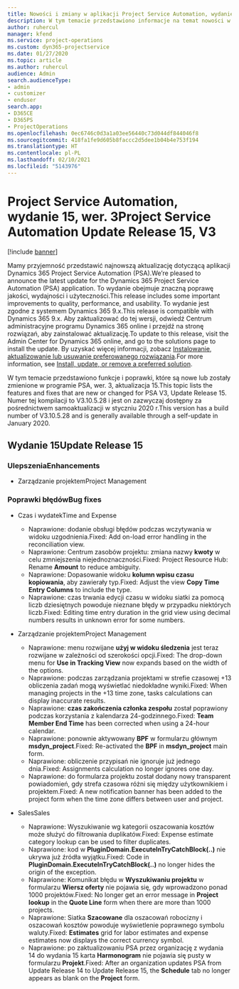 ```yaml
---
title: Nowości i zmiany w aplikacji Project Service Automation, wydanie 15, wer. 3
description: W tym temacie przedstawiono informacje na temat nowości w aktualizacji usługi Project Service Automation, wydanie 15, wer. 3.
author: ruhercul
manager: kfend
ms.service: project-operations
ms.custom: dyn365-projectservice
ms.date: 01/27/2020
ms.topic: article
ms.author: ruhercul
audience: Admin
search.audienceType:
- admin
- customizer
- enduser
search.app:
- D365CE
- D365PS
- ProjectOperations
ms.openlocfilehash: 0ec6746c0d3a1a03ee56440c73d044df844046f8
ms.sourcegitcommit: 418fa1fe9d605b8faccc2d5dee1b04b4e753f194
ms.translationtype: HT
ms.contentlocale: pl-PL
ms.lasthandoff: 02/10/2021
ms.locfileid: "5143976"
---
```

# <a name="project-service-automation-update-release-15-v3"></a><span data-ttu-id="2f7ea-103">Project Service Automation, wydanie 15, wer. 3</span><span class="sxs-lookup"><span data-stu-id="2f7ea-103">Project Service Automation Update Release 15, V3</span></span>

[!include [banner](../includes/psa-now-project-operations.md)]

<span data-ttu-id="2f7ea-104">Mamy przyjemność przedstawić najnowszą aktualizację dotyczącą aplikacji Dynamics 365 Project Service Automation (PSA).</span><span class="sxs-lookup"><span data-stu-id="2f7ea-104">We’re pleased to announce the latest update for the Dynamics 365 Project Service Automation (PSA) application.</span></span> <span data-ttu-id="2f7ea-105">To wydanie obejmuje znaczną poprawę jakości, wydajności i użyteczności.</span><span class="sxs-lookup"><span data-stu-id="2f7ea-105">This release includes some important improvements to quality, performance, and usability.</span></span> <span data-ttu-id="2f7ea-106">To wydanie jest zgodne z systemem Dynamics 365 9.x.</span><span class="sxs-lookup"><span data-stu-id="2f7ea-106">This release is compatible with Dynamics 365 9.x.</span></span> <span data-ttu-id="2f7ea-107">Aby zaktualizować do tej wersji, odwiedź Centrum administracyjne programu Dynamics 365 online i przejdź na stronę rozwiązań, aby zainstalować aktualizację.</span><span class="sxs-lookup"><span data-stu-id="2f7ea-107">To update to this release, visit the Admin Center for Dynamics 365 online, and go to the solutions page to install the update.</span></span> <span data-ttu-id="2f7ea-108">By uzyskać więcej informacji, zobacz [Instalowanie, aktualizowanie lub usuwanie preferowanego rozwiązania](https://docs.microsoft.com/power-platform/admin/install-remove-preferred-solution).</span><span class="sxs-lookup"><span data-stu-id="2f7ea-108">For more information, see [Install, update, or remove a preferred solution](https://docs.microsoft.com/power-platform/admin/install-remove-preferred-solution).</span></span>

<span data-ttu-id="2f7ea-109">W tym temacie przedstawiono funkcje i poprawki, które są nowe lub zostały zmienione w programie PSA, wer. 3, aktualizacja 15.</span><span class="sxs-lookup"><span data-stu-id="2f7ea-109">This topic lists the features and fixes that are new or changed for PSA V3, Update Release 15.</span></span> <span data-ttu-id="2f7ea-110">Numer tej kompilacji to V3.10.5.28 i jest on zazwyczaj dostępny za pośrednictwem samoaktualizacji w styczniu 2020 r.</span><span class="sxs-lookup"><span data-stu-id="2f7ea-110">This version has a build number of V3.10.5.28 and is generally available through a self-update in January 2020.</span></span>

## <a name="update-release-15"></a><span data-ttu-id="2f7ea-111">Wydanie 15</span><span class="sxs-lookup"><span data-stu-id="2f7ea-111">Update Release 15</span></span> 

### <a name="enhancements"></a><span data-ttu-id="2f7ea-112">Ulepszenia</span><span class="sxs-lookup"><span data-stu-id="2f7ea-112">Enhancements</span></span>

- <span data-ttu-id="2f7ea-113">Zarządzanie projektem</span><span class="sxs-lookup"><span data-stu-id="2f7ea-113">Project Management</span></span>

### <a name="bug-fixes"></a><span data-ttu-id="2f7ea-114">Poprawki błędów</span><span class="sxs-lookup"><span data-stu-id="2f7ea-114">Bug fixes</span></span>

- <span data-ttu-id="2f7ea-115">Czas i wydatek</span><span class="sxs-lookup"><span data-stu-id="2f7ea-115">Time and Expense</span></span>

  - <span data-ttu-id="2f7ea-116">Naprawione: dodanie obsługi błędów podczas wczytywania w widoku uzgodnienia.</span><span class="sxs-lookup"><span data-stu-id="2f7ea-116">Fixed: Add on-load error handling in the reconciliation view.</span></span>
  - <span data-ttu-id="2f7ea-117">Naprawione: Centrum zasobów projektu: zmiana nazwy **kwoty** w celu zmniejszenia niejednoznaczności.</span><span class="sxs-lookup"><span data-stu-id="2f7ea-117">Fixed: Project Resource Hub: Rename **Amount** to reduce ambiguity.</span></span>
  - <span data-ttu-id="2f7ea-118">Naprawione: Dopasowanie widoku **kolumn wpisu czasu kopiowania**, aby zawierały typ.</span><span class="sxs-lookup"><span data-stu-id="2f7ea-118">Fixed: Adjust the view **Copy Time Entry Columns** to include the type.</span></span>
  - <span data-ttu-id="2f7ea-119">Naprawione: czas trwania edycji czasu w widoku siatki za pomocą liczb dziesiętnych powoduje nieznane błędy w przypadku niektórych liczb.</span><span class="sxs-lookup"><span data-stu-id="2f7ea-119">Fixed: Editing time entry duration in the grid view using decimal numbers results in unknown error for some numbers.</span></span>

- <span data-ttu-id="2f7ea-120">Zarządzanie projektem</span><span class="sxs-lookup"><span data-stu-id="2f7ea-120">Project Management</span></span>

  - <span data-ttu-id="2f7ea-121">Naprawione: menu rozwijane **użyj w widoku śledzenia** jest teraz rozwijane w zależności od szerokości opcji.</span><span class="sxs-lookup"><span data-stu-id="2f7ea-121">Fixed: The drop-down menu for **Use in Tracking View** now expands based on the width of the options.</span></span>
  - <span data-ttu-id="2f7ea-122">Naprawione: podczas zarządzania projektami w strefie czasowej +13 obliczenia zadań mogą wyświetlać niedokładne wyniki.</span><span class="sxs-lookup"><span data-stu-id="2f7ea-122">Fixed: When managing projects in the +13 time zone, tasks calculations can display inaccurate results.</span></span>
  - <span data-ttu-id="2f7ea-123">Naprawione: **czas zakończenia członka zespołu** został poprawiony podczas korzystania z kalendarza 24-godzinnego.</span><span class="sxs-lookup"><span data-stu-id="2f7ea-123">Fixed: **Team Member End Time** has been corrected when using a 24-hour calendar.</span></span>
  - <span data-ttu-id="2f7ea-124">Naprawione: ponownie aktywowany **BPF** w formularzu głównym **msdyn_project**.</span><span class="sxs-lookup"><span data-stu-id="2f7ea-124">Fixed: Re-activated the **BPF** in **msdyn_project** main form.</span></span>
  - <span data-ttu-id="2f7ea-125">Naprawione: obliczenie przypisań nie ignoruje już jednego dnia.</span><span class="sxs-lookup"><span data-stu-id="2f7ea-125">Fixed: Assignments calculation no longer ignores one day.</span></span>
  - <span data-ttu-id="2f7ea-126">Naprawione: do formularza projektu został dodany nowy transparent powiadomień, gdy strefa czasowa różni się między użytkownikiem i projektem.</span><span class="sxs-lookup"><span data-stu-id="2f7ea-126">Fixed: A new notification banner has been added to the project form when the time zone differs between user and project.</span></span>

- <span data-ttu-id="2f7ea-127">Sales</span><span class="sxs-lookup"><span data-stu-id="2f7ea-127">Sales</span></span>

  - <span data-ttu-id="2f7ea-128">Naprawione: Wyszukiwanie wg kategorii oszacowania kosztów może służyć do filtrowania duplikatów.</span><span class="sxs-lookup"><span data-stu-id="2f7ea-128">Fixed: Expense estimate category lookup can be used to filter duplicates.</span></span>
  - <span data-ttu-id="2f7ea-129">Naprawione: kod w **PluginDomain.ExecuteInTryCatchBlock(..)** nie ukrywa już źródła wyjątku.</span><span class="sxs-lookup"><span data-stu-id="2f7ea-129">Fixed: Code in **PluginDomain.ExecuteInTryCatchBlock(..)** no longer hides the origin of the exception.</span></span>
  - <span data-ttu-id="2f7ea-130">Naprawione: Komunikat błędu w **Wyszukiwaniu projektu** w formularzu **Wiersz oferty** nie pojawia się, gdy wprowadzono ponad 1000 projektów.</span><span class="sxs-lookup"><span data-stu-id="2f7ea-130">Fixed: No longer get an error message in **Project lookup** in the **Quote Line** form when there are more than 1000 projects.</span></span>
  - <span data-ttu-id="2f7ea-131">Naprawione: Siatka **Szacowane** dla oszacowań robocizny i oszacowań kosztów powoduje wyświetlenie poprawnego symbolu waluty.</span><span class="sxs-lookup"><span data-stu-id="2f7ea-131">Fixed: **Estimates** grid for labor estimates and expense estimates now displays the correct currency symbol.</span></span>
  - <span data-ttu-id="2f7ea-132">Naprawione: po zaktualizowaniu PSA przez organizację z wydania 14 do wydania 15 karta **Harmonogram** nie pojawia się pusty w formularzu **Projekt**.</span><span class="sxs-lookup"><span data-stu-id="2f7ea-132">Fixed: After an organization updates PSA from Update Release 14 to Update Release 15, the **Schedule** tab no longer appears as blank on the **Project** form.</span></span>
